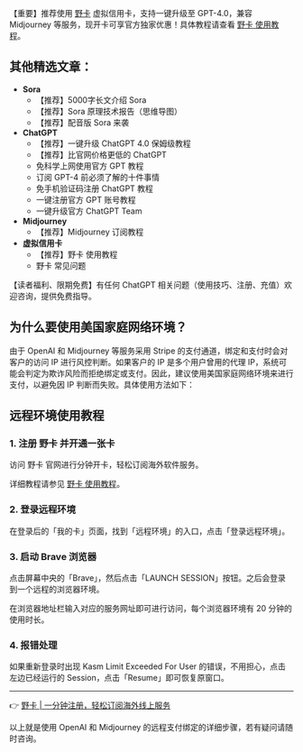 【重要】推荐使用 [野卡](https://bit.ly/bewildcard) 虚拟信用卡，支持一键升级至 GPT-4.0，兼容 Midjourney 等服务，现开卡可享官方独家优惠！具体教程请查看 [野卡 使用教程](https://bit.ly/bewildcard)。

## 其他精选文章：

- **Sora**
  - 【推荐】5000字长文介绍 Sora
  - 【推荐】Sora 原理技术报告（思维导图）
  - 【推荐】配音版 Sora 来袭
- **ChatGPT**
  - 【推荐】一键升级 ChatGPT 4.0 保姆级教程
  - 【推荐】比官网价格更低的 ChatGPT
  - 免科学上网使用官方 GPT 教程
  - 订阅 GPT-4 前必须了解的十件事情
  - 免手机验证码注册 ChatGPT 教程
  - 一键注册官方 GPT 账号教程
  - 一键升级官方 ChatGPT Team
- **Midjourney**
  - 【推荐】Midjourney 订阅教程
- **虚拟信用卡**
  - 【推荐】野卡 使用教程
  - 野卡 常见问题

【读者福利、限期免费】有任何 ChatGPT 相关问题（使用技巧、注册、充值）欢迎咨询，提供免费指导。

## 为什么要使用美国家庭网络环境？

由于 OpenAI 和 Midjourney 等服务采用 Stripe 的支付通道，绑定和支付时会对客户的访问 IP 进行风控判断。如果客户的 IP 是多个用户曾用的代理 IP，系统可能会判定为欺诈风险而拒绝绑定或支付。因此，建议使用美国家庭网络环境来进行支付，以避免因 IP 判断而失败。具体使用方法如下：

## 远程环境使用教程

### 1. 注册 野卡 并开通一张卡

访问 野卡 官网进行分钟开卡，轻松订阅海外软件服务。

详细教程请参见 [野卡 使用教程](https://bit.ly/bewildcard)。

### 2. 登录远程环境

在登录后的「我的卡」页面，找到「远程环境」的入口，点击「登录远程环境」。

### 3. 启动 Brave 浏览器

点击屏幕中央的「Brave」，然后点击「LAUNCH SESSION」按钮。之后会登录到一个远程的浏览器环境。

在浏览器地址栏输入对应的服务网址即可进行访问，每个浏览器环境有 20 分钟的使用时长。

### 4. 报错处理

如果重新登录时出现 Kasm Limit Exceeded For User 的错误，不用担心，点击左边已经运行的 Session，点击「Resume」即可恢复原窗口。

---

👉 [野卡 | 一分钟注册，轻松订阅海外线上服务](https://bit.ly/bewildcard)

以上就是使用 OpenAI 和 Midjourney 的远程支付绑定的详细步骤，若有疑问请随时咨询。